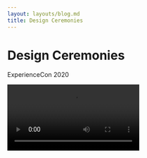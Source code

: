 ```yaml
---
layout: layouts/blog.md
title: Design Ceremonies
---
```


# Design Ceremonies
ExperienceCon 2020

<video controls>
  <source src="[/assets/video/design-ceremonies.mp4](https://www.dropbox.com/scl/fi/t29zwl7lhdxc4qpqs4dcv/design-ceremonies.mp4?rlkey=bpvrck9tnv8gtzkp86soa27xq&st=nte9qkec&dl=0)" type="video/mp4">
Your browser does not support the video tag.
</video>
